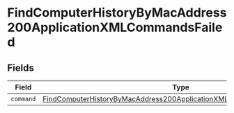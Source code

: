 # FindComputerHistoryByMacAddress200ApplicationXMLCommandsFailed


## Fields

| Field                                                                                                                                                                     | Type                                                                                                                                                                      | Required                                                                                                                                                                  | Description                                                                                                                                                               |
| ------------------------------------------------------------------------------------------------------------------------------------------------------------------------- | ------------------------------------------------------------------------------------------------------------------------------------------------------------------------- | ------------------------------------------------------------------------------------------------------------------------------------------------------------------------- | ------------------------------------------------------------------------------------------------------------------------------------------------------------------------- |
| `command`                                                                                                                                                                 | [FindComputerHistoryByMacAddress200ApplicationXMLCommandsFailedCommand](../../models/operations/findcomputerhistorybymacaddress200applicationxmlcommandsfailedcommand.md) | :heavy_minus_sign:                                                                                                                                                        | N/A                                                                                                                                                                       |